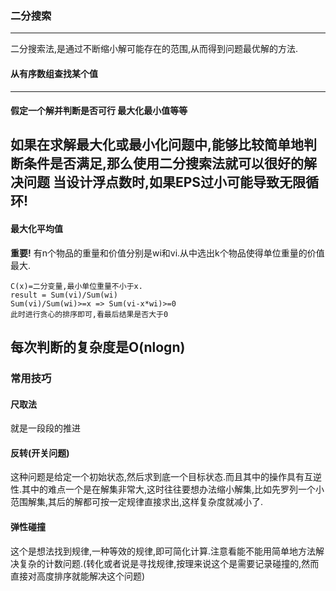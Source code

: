 ### 二分搜索
---
二分搜索法,是通过不断缩小解可能存在的范围,从而得到问题最优解的方法.
#### 从有序数组查找某个值
---
#### 假定一个解并判断是否可行 最大化最小值等等
如果在求解最大化或最小化问题中,能够比较简单地判断条件是否满足,那么使用二分搜索法就可以很好的解决问题
**当设计浮点数时,如果EPS过小可能导致无限循环!**
---
#### 最大化平均值
**重要!**
有n个物品的重量和价值分别是wi和vi.从中选出k个物品使得单位重量的价值最大.
```
C(x)=二分变量,最小单位重量不小于x.
result = Sum(vi)/Sum(wi)
Sum(vi)/Sum(wi)>=x => Sum(vi-x*wi)>=0
此时进行贪心的排序即可,看最后结果是否大于0
```
每次判断的复杂度是O(nlogn)
---
### 常用技巧
#### 尺取法
就是一段段的推进
#### 反转(开关问题)
这种问题是给定一个初始状态,然后求到底一个目标状态.而且其中的操作具有互逆性.其中的难点一个是在解集非常大,这时往往要想办法缩小解集,比如先罗列一个小范围解集,其后的解都可按一定规律直接求出,这样复杂度就减小了.
#### 弹性碰撞
这个是想法找到规律,一种等效的规律,即可简化计算.注意看能不能用简单地方法解决复杂的计数问题.(转化或者说是寻找规律,按理来说这个是需要记录碰撞的,然而直接对高度排序就能解决这个问题)



